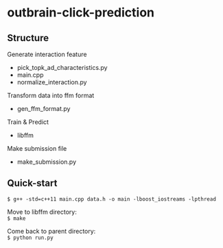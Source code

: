 # outbrain-click-prediction

## Structure

Generate interaction feature  
- pick_topk_ad_characteristics.py  
- main.cpp  
- normalize_interaction.py  

Transform data into ffm format  
- gen_ffm_format.py  

Train & Predict  
- libffm

Make submission file
- make_submission.py  


## Quick-start
```$ g++ -std=c++11 main.cpp data.h -o main -lboost_iostreams -lpthread```

Move to libffm directory:  
```$ make```  

Come back to parent directory:  
```$ python run.py```
